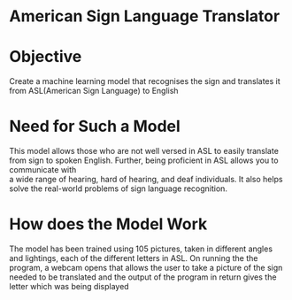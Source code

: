 # American Sign Language Translator 

<h1>Objective</h1>
     Create a machine learning model that recognises the sign and translates it from ASL(American Sign Language) to English<br>
<h1>Need for Such a Model</h1>
     This model allows those who are not well versed in ASL to easily translate from sign to spoken English. Further, being proficient in ASL allows you to communicate with<br>
      a wide range of hearing, hard of hearing, and deaf individuals. It also helps solve the real-world problems of sign language recognition.<br>
<h1>How does the Model Work</h1>
      The model has been trained using 105 pictures, taken in different angles and lightings, each of the different letters in ASL. On running the the program, a
      webcam opens that allows the user to take a picture of the sign needed to be translated and the output of the program in return gives the letter which was being
      displayed<br>

